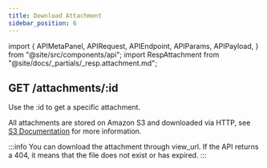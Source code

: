 ```yaml
---
title: Download Attachment
sidebar_position: 6
---
```


import {
  APIMetaPanel,
  APIRequest,
  APIEndpoint,
  APIParams,
  APIPayload,
} from "@site/src/components/api";
import RespAttachment from "@site/docs/_partials/_resp.attachment.md";

## GET /attachments/:id

Use the :id to get a specific attachment.

All attachments are stored on Amazon S3 and downloaded via HTTP, see [S3 Documentation](https://docs.aws.amazon.com/AmazonS3/latest/API/sigv4-post-example.html) for more information.

<APIEndpoint url="/attachments/:id" />

<APIMetaPanel scope="Authorized" />

<APIParams
  p-id="The attachment id. You can get it from POST /attachemts"
  p-id-required={true}
/>

<APIRequest
  title="Update attachment meta info"
  method="POST"
  url="/attachments/$ATTACHMENT_ID"
/>

<RespAttachment />

:::info
You can download the attachment through view_url. If the API returns a 404, it means that the file does not exist or has expired.
:::
